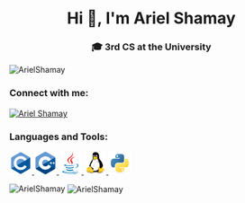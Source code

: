 <h1 align="center">Hi 👋, I'm Ariel Shamay</h1>

<h3 align="center">🎓 3rd CS at the University</h3>

<p align="left">
  <img src="https://komarev.com/ghpvc/?username=ArielShamay&label=Profile%20views&color=0e75b6&style=flat" alt="ArielShamay" /> 
</p>


<h3 align="left">
  Connect with me:
</h3>

<p align="left">
<a href="https://www.linkedin.com/in/ariel-shamay-78011a2b0" target="_blank">
  <img align="center" src="https://raw.githubusercontent.com/rahuldkjain/github-profile-readme-generator/master/src/images/icons/Social/linked-in-alt.svg" alt="Ariel Shamay" height="30" width="40" />
</a>
</p>

<h3 align="left">Languages and Tools:</h3>
<p align="left"> <a href="https://www.cprogramming.com/" target="_blank" rel="noreferrer"> <img src="https://raw.githubusercontent.com/devicons/devicon/master/icons/c/c-original.svg" alt="c" width="40" height="40"/> </a> <a href="https://www.w3schools.com/cpp/" target="_blank" rel="noreferrer"> <img src="https://raw.githubusercontent.com/devicons/devicon/master/icons/cplusplus/cplusplus-original.svg" alt="cplusplus" width="40" height="40"/> </a> <a href="https://www.java.com" target="_blank" rel="noreferrer"> <img src="https://raw.githubusercontent.com/devicons/devicon/master/icons/java/java-original.svg" alt="java" width="40" height="40"/> </a> <a href="https://www.linux.org/" target="_blank" rel="noreferrer"> <img src="https://raw.githubusercontent.com/devicons/devicon/master/icons/linux/linux-original.svg" alt="linux" width="40" height="40"/> </a> <a href="https://www.python.org" target="_blank" rel="noreferrer"> <img src="https://raw.githubusercontent.com/devicons/devicon/master/icons/python/python-original.svg" alt="python" width="40" height="40"/> </a> </p>


<p>
  <img align="left" src="https://github-readme-stats.vercel.app/api/top-langs?username=ArielShamay&show_icons=true&locale=en&layout=compact" alt="ArielShamay" />
</p>

<p>
  &nbsp;<img align="center" src="https://github-readme-stats.vercel.app/api?username=ArielShamay&show_icons=true&locale=en" alt="ArielShamay" />
</p>
